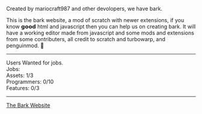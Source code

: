 Created by mariocraft987 and other devolopers, we have bark.

This is the bark website, a mod of scratch with newer extensions, if you know 𝗴𝗼𝗼𝗱 html and javascript then you can help us on creating bark.
It will have a working editor made from javascript and some mods and extensions from some contributers,
all credit to scratch and turbowarp, and penguinmod. &#128054;
<hr>

Users Wanted for jobs.<br/>
Jobs: <br/>
Assets: 1/3<br/>
Programmers: 0/10<br/>
Features: 0/3<br/>
<hr>

<a href="https://mariocraft987.github.io/bark.github.io/Home.html">The Bark Website</a>
